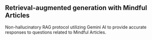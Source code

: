 ## Retrieval-augmented generation with Mindful Articles
Non-hallucinatory RAG protocol utilizing Gemini AI to provide accurate responses to questions related to Mindful Articles.
